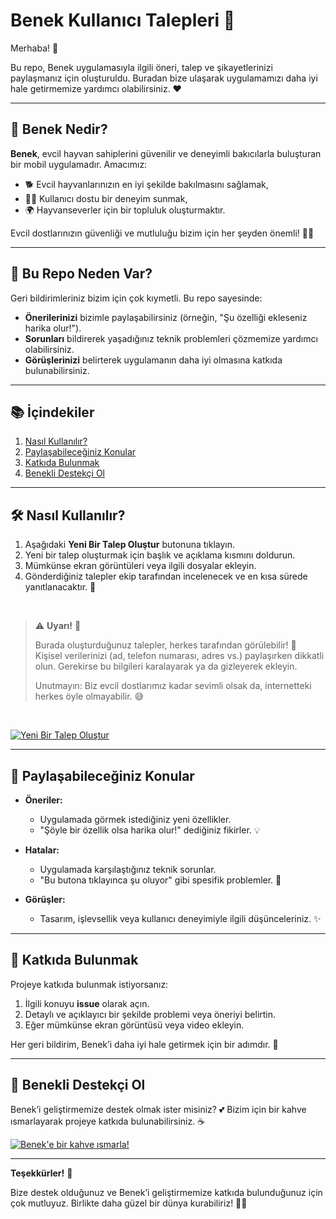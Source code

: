 # Benek Kullanıcı Talepleri 🐾

Merhaba! 👋 

Bu repo, Benek uygulamasıyla ilgili öneri, talep ve şikayetlerinizi paylaşmanız için oluşturuldu. Buradan bize ulaşarak uygulamamızı daha iyi hale getirmemize yardımcı olabilirsiniz. ❤️

---

## 📌 Benek Nedir?

**Benek**, evcil hayvan sahiplerini güvenilir ve deneyimli bakıcılarla buluşturan bir mobil uygulamadır. Amacımız:

- 🐕 Evcil hayvanlarınızın en iyi şekilde bakılmasını sağlamak,
- 👩‍💻 Kullanıcı dostu bir deneyim sunmak,
- 🌍 Hayvanseverler için bir topluluk oluşturmaktır.

Evcil dostlarınızın güvenliği ve mutluluğu bizim için her şeyden önemli! 🐶🐱

---

## 🤔 Bu Repo Neden Var?

Geri bildirimleriniz bizim için çok kıymetli. Bu repo sayesinde:

- **Önerilerinizi** bizimle paylaşabilirsiniz (örneğin, "Şu özelliği ekleseniz harika olur!").
- **Sorunları** bildirerek yaşadığınız teknik problemleri çözmemize yardımcı olabilirsiniz.
- **Görüşlerinizi** belirterek uygulamanın daha iyi olmasına katkıda bulunabilirsiniz.

---

## 📚 İçindekiler

1. [Nasıl Kullanılır?](#%EF%B8%8F-nas%C4%B1l-kullan%C4%B1l%C4%B1r)
2. [Paylaşabileceğiniz Konular](#-paylaşabileceğiniz-konular)
3. [Katkıda Bulunmak](#-katkıda-bulunmak)
4. [Benekli Destekçi Ol](#-benekli-destekçi-ol)

---

## 🛠️ Nasıl Kullanılır?

1. Aşağıdaki **Yeni Bir Talep Oluştur** butonuna tıklayın.
2. Yeni bir talep oluşturmak için başlık ve açıklama kısmını doldurun.
3. Mümkünse ekran görüntüleri veya ilgili dosyalar ekleyin.
4. Gönderdiğiniz talepler ekip tarafından incelenecek ve en kısa sürede yanıtlanacaktır. 🙌

<br>

> ⚠️ **Uyarı!** 🚨
> 
> Burada oluşturduğunuz talepler, herkes tarafından görülebilir! 👀
> Kişisel verilerinizi (ad, telefon numarası, adres vs.) paylaşırken dikkatli olun. Gerekirse bu bilgileri karalayarak ya da gizleyerek ekleyin. 
>
> Unutmayın: Biz evcil dostlarımız kadar sevimli olsak da, internetteki herkes öyle olmayabilir. 😅

<br>

[![Yeni Bir Talep Oluştur](https://img.shields.io/badge/Yeni%20Bir%20Talep%20Oluştur-000?style=for-the-badge&logo=github&logoColor=white)](https://github.com/Benek-App/benek-geri-bildirim/issues/new)

---

## 📝 Paylaşabileceğiniz Konular

- **Öneriler:**
  - Uygulamada görmek istediğiniz yeni özellikler.
  - "Şöyle bir özellik olsa harika olur!" dediğiniz fikirler. 💡

- **Hatalar:**
  - Uygulamada karşılaştığınız teknik sorunlar.
  - "Bu butona tıklayınca şu oluyor" gibi spesifik problemler. 🐞

- **Görüşler:**
  - Tasarım, işlevsellik veya kullanıcı deneyimiyle ilgili düşünceleriniz. ✨

---

## 🤝 Katkıda Bulunmak

Projeye katkıda bulunmak istiyorsanız:

1. İlgili konuyu **issue** olarak açın.
2. Detaylı ve açıklayıcı bir şekilde problemi veya öneriyi belirtin.
3. Eğer mümkünse ekran görüntüsü veya video ekleyin.

Her geri bildirim, Benek’i daha iyi hale getirmek için bir adımdır. 🐾

---

## 💖 Benekli Destekçi Ol

Benek’i geliştirmemize destek olmak ister misiniz? 💕 Bizim için bir kahve ısmarlayarak projeye katkıda bulunabilirsiniz. ☕

[![Benek'e bir kahve ısmarla!](https://img.shields.io/badge/Benek'e%20bir%20kahve%20%C4%B1smarla!-FFDD00?style=for-the-badge&logo=buy-me-a-coffee&logoColor=black)](https://www.buymeacoffee.com/benek.app)

---

**Teşekkürler!** 💙

Bize destek olduğunuz ve Benek’i geliştirmemize katkıda bulunduğunuz için çok mutluyuz. Birlikte daha güzel bir dünya kurabiliriz! 🐾🎉
